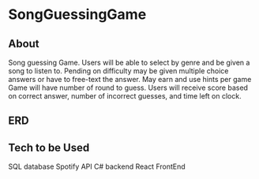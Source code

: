 # SongGuessingGame
## About
Song guessing Game. Users will be able to select by genre and be given a song to listen to.
Pending on difficulty may be given multiple choice answers or have to free-text the answer.
May earn and use hints per game
Game will have number of round to guess.
Users will receive score based on correct answer, number of incorrect guesses, and time left on clock.


## ERD

## Tech to be Used
SQL database
Spotify API
C# backend
React FrontEnd
